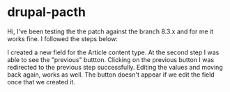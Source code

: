 # drupal-pacth
Hi, I've been testing the the patch against the branch 8.3.x and for me it works fine. I followed the steps below:

I created a new field for the Article content type.
At the second step I was able to see the "previous" buttton.
Clicking on the previous button I was redirected to the previous step successfully.
Editing the values and moving back again, works as well.
The button doesn't appear if we edit the field once that we created it.
